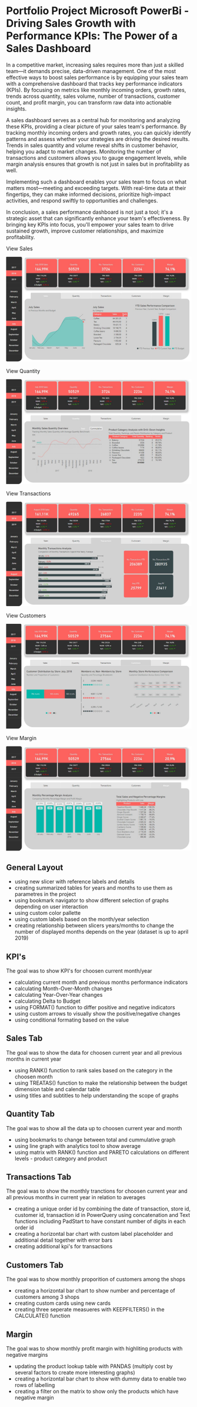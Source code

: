 # Portfolio Project Microsoft PowerBi  - Driving Sales Growth with Performance KPIs: The Power of a Sales Dashboard

In a competitive market, increasing sales requires more than just a skilled team—it demands precise, data-driven management. One of the most effective ways to boost sales performance is by equipping your sales team with a comprehensive dashboard that tracks key performance indicators (KPIs). By focusing on metrics like monthly incoming orders, growth rates, trends across quantity, sales volume, number of transactions, customer count, and profit margin, you can transform raw data into actionable insights.

A sales dashboard serves as a central hub for monitoring and analyzing these KPIs, providing a clear picture of your sales team's performance. By tracking monthly incoming orders and growth rates, you can quickly identify patterns and assess whether your strategies are driving the desired results. Trends in sales quantity and volume reveal shifts in customer behavior, helping you adapt to market changes. Monitoring the number of transactions and customers allows you to gauge engagement levels, while margin analysis ensures that growth is not just in sales but in profitability as well.

Implementing such a dashboard enables your sales team to focus on what matters most—meeting and exceeding targets. With real-time data at their fingertips, they can make informed decisions, prioritize high-impact activities, and respond swiftly to opportunities and challenges.

In conclusion, a sales performance dashboard is not just a tool; it's a strategic asset that can significantly enhance your team's effectiveness. By bringing key KPIs into focus, you'll empower your sales team to drive sustained growth, improve customer relationships, and maximize profitability.

View Sales

![alt text](https://github.com/pawelkulakowski/powerbi_portfolio_project_two/blob/master/project_01.JPG?raw=true)

View Quantity

![alt text](https://github.com/pawelkulakowski/powerbi_portfolio_project_two/blob/master/project_02.JPG?raw=true)

View Transactions

![alt text](https://github.com/pawelkulakowski/powerbi_portfolio_project_two/blob/master/project_03.JPG?raw=true)

View Customers

![alt text](https://github.com/pawelkulakowski/powerbi_portfolio_project_two/blob/master/project_04.JPG?raw=true)

View Margin

![alt text](https://github.com/pawelkulakowski/powerbi_portfolio_project_two/blob/master/project_05.JPG?raw=true)

## General Layout
- using new slicer with reference labels and details
- creating summarized tables for years and months to use them as parametres in the project
- using bookmark navigator to show different selection of graphs depending on user interaction
- using custom color pallette
- using custom labels based on the month/year selection
- creating relationship between slicers years/months to change the number of displayed months depends on the year (dataset is up to april 2019)

## KPI's
The goal was to show KPI's for choosen current month/year
- calculating current month and previous months performance indicators
- calculating Month-Over-Month changes
- calculating Year-Over-Year changes
- calculating Delta to Budget 
- using FORMAT() function to differ positive and negative indicators
- using custom arrows to visually show the positive/negative changes
- using conditional formating based on the value


## Sales Tab
The goal was to show the data for choosen current year and all previous months in current year
- using RANK() function to rank sales based on the category in the choosen month
- using TREATAS() function to make the relationship between the budget dimension table and calendar table
- using titles and subtitles to help understanding the scope of graphs

## Quantity Tab
The goal was to show all the data up to choosen current year and month
- using bookmarks to change between total and cummulative graph
- using line graph with analytics tool to show average 
- using matrix with RANK() function and PARETO calculations on different levels - product category and product

## Transactions Tab
The goal was to show the monthly tranctions for choosen current year and all previous months in current year in relation to averages
- creating a unique order id by combining the date of transaction, store id, customer id, transaction id in PowerQuery using concatenation and Text functions including PadStart to have constant number of digits in each order id
- creating a horizontal bar chart with custom label placeholder and additional detail together with error bars
- creating additional kpi's for transactions

## Customers Tab
The goal was to show monthly proporition of customers among the shops
- creating a horizontal bar chart to show number and percentage of customers among 3 shops
- creating custom cards using new cards
- creating three seperate measueres with KEEPFILTERS() in the CALCULATE() function

## Margin
The goal was to show monthly profit margin with highliting products with negative margins
- updating the product lookup table with PANDAS (multiply cost by several factors to create more interesting graphs)
- creating a horizontal bar chart to show with dummy data to enable two rows of labelling
- creating a filter on the matrix to show only the products which have negative margin
